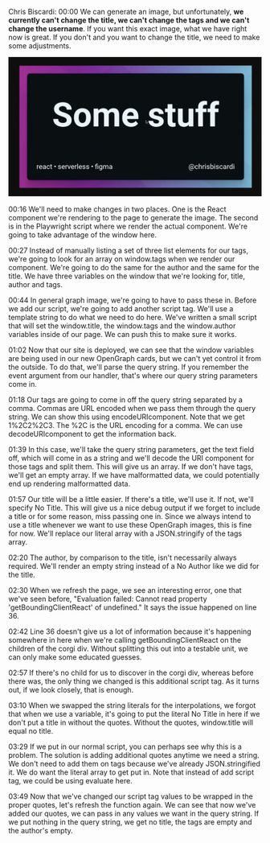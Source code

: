 Chris Biscardi: 00:00 We can generate an image, but unfortunately, **we currently can't change the title, we can't change the tags and we can't change the username**. If you want this exact image, what we have right now is great. If you don't and you want to change the title, we need to make some adjustments.

![](../images/09-images/09-image-card.png)

00:16 We'll need to make changes in two places. One is the React component we're rendering to the page to generate the image. The second is in the Playwright script where we render the actual component. We're going to take advantage of the window here.

00:27 Instead of manually listing a set of three list elements for our tags, we're going to look for an array on window.tags when we render our component. We're going to do the same for the author and the same for the title. We have three variables on the window that we're looking for, title, author and tags.

00:44 In general graph image, we're going to have to pass these in. Before we add our script, we're going to add another script tag. We'll use a template string to do what we need to do here. We've written a small script that will set the window.title, the window.tags and the window.author variables inside of our page. We can push this to make sure it works.

01:02 Now that our site is deployed, we can see that the window variables are being used in our new OpenGraph cards, but we can't yet control it from the outside. To do that, we'll parse the query string. If you remember the event argument from our handler, that's where our query string parameters come in.

01:18 Our tags are going to come in off the query string separated by a comma. Commas are URL encoded when we pass them through the query string. We can show this using encodeURIcomponent. Note that we get 1%2C2%2C3. The %2C is the URL encoding for a comma. We can use decodeURIcomponent to get the information back.

01:39 In this case, we'll take the query string parameters, get the text field off, which will come in as a string and we'll decode the URI component for those tags and split them. This will give us an array. If we don't have tags, we'll get an empty array. If we have malformatted data, we could potentially end up rendering malformatted data.

01:57 Our title will be a little easier. If there's a title, we'll use it. If not, we'll specify No Title. This will give us a nice debug output if we forget to include a title or for some reason, miss passing one in. Since we always intend to use a title whenever we want to use these OpenGraph images, this is fine for now. We'll replace our literal array with a JSON.stringify of the tags array.

02:20 The author, by comparison to the title, isn't necessarily always required. We'll render an empty string instead of a No Author like we did for the title.

02:30 When we refresh the page, we see an interesting error, one that we've seen before, "Evaluation failed: Cannot read property 'getBoundingClientReact' of undefined." It says the issue happened on line 36.

02:42 Line 36 doesn't give us a lot of information because it's happening somewhere in here when we're calling getBoundingClientReact on the children of the corgi div. Without splitting this out into a testable unit, we can only make some educated guesses.

02:57 If there's no child for us to discover in the corgi div, whereas before there was, the only thing we changed is this additional script tag. As it turns out, if we look closely, that is enough.

03:10 When we swapped the string literals for the interpolations, we forgot that when we use a variable, it's going to put the literal No Title in here if we don't put a title in without the quotes. Without the quotes, window.title will equal no title.

03:29 If we put in our normal script, you can perhaps see why this is a problem. The solution is adding additional quotes anytime we need a string. We don't need to add them on tags because we've already JSON.stringified it. We do want the literal array to get put in. Note that instead of add script tag, we could be using evaluate here.

03:49 Now that we've changed our script tag values to be wrapped in the proper quotes, let's refresh the function again. We can see that now we've added our quotes, we can pass in any values we want in the query string. If we put nothing in the query string, we get no title, the tags are empty and the author's empty.
